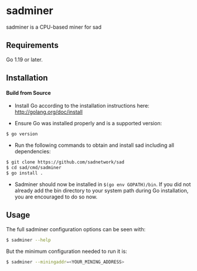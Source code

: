 # sadminer

sadminer is a CPU-based miner for sad

## Requirements

Go 1.19 or later.

## Installation

#### Build from Source

- Install Go according to the installation instructions here:
  http://golang.org/doc/install

- Ensure Go was installed properly and is a supported version:

```bash
$ go version
```

- Run the following commands to obtain and install sad including all dependencies:

```bash
$ git clone https://github.com/sadnetwork/sad
$ cd sad/cmd/sadminer
$ go install .
```

- Sadminer should now be installed in `$(go env GOPATH)/bin`. If you did
  not already add the bin directory to your system path during Go installation,
  you are encouraged to do so now.
  
## Usage

The full sadminer configuration options can be seen with:

```bash
$ sadminer --help
```

But the minimum configuration needed to run it is:
```bash
$ sadminer --miningaddr=<YOUR_MINING_ADDRESS>
```
